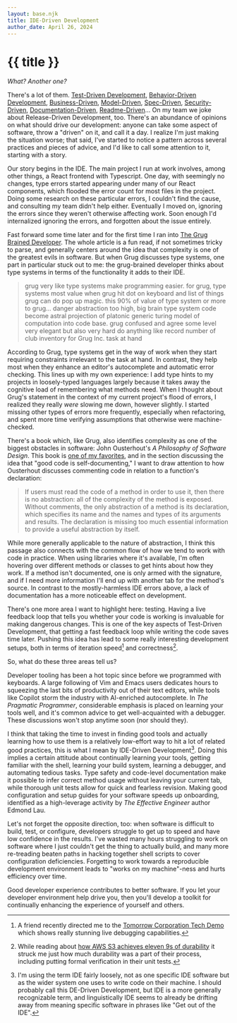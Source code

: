 ```yaml
---
layout: base.njk
title: IDE-Driven Development
author_date: April 26, 2024
---
```


# {{ title }}

*What? Another one?*

There's a lot of them. [Test-Driven
Development](https://en.wikipedia.org/wiki/Test-driven_development), [Behavior-Driven
Development](https://en.wikipedia.org/wiki/Behavior-driven_development),
[Business-Driven](https://en.wikipedia.org/wiki/Business-driven_development),
[Model-Driven](https://en.wikipedia.org/wiki/Model-driven_engineering),
[Spec-Driven](https://blog.apideck.com/spec-driven-development-part-1),
[Security-Driven](https://www.oreilly.com/library/view/security-driven-software-development/9781835462836/),
[Documentation-Driven](https://gist.github.com/zsup/9434452),
[Readme-Driven](https://tom.preston-werner.com/2010/08/23/readme-driven-development.html)...
On my team we joke about Release-Driven Development, too. There's an abundance of
opinions on what should drive our development: anyone can take some aspect of software,
throw a "driven" on it, and call it a day. I realize I'm just making the situation
worse; that said, I've started to notice a pattern across several practices and pieces
of advice, and I'd like to call some attention to it, starting with a story.

Our story begins in the IDE. The main project I run at work involves, among other
things, a React frontend with Typescript. One day, with seemingly no changes, type
errors started appearing under many of our React components, which flooded the error
count for most files in the project. Doing some research on these particular errors, I
couldn't find the cause, and consulting my team didn't help either. Eventually I moved
on, ignoring the errors since they weren't otherwise affecting work. Soon enough I'd
internalized ignoring the errors, and forgotten about the issue entirely.

Fast forward some time later and for the first time I ran into [The Grug Brained
Developer](https://grugbrain.dev/). The whole article is a fun read, if not sometimes
tricky to parse, and generally centers around the idea that complexity is one of the
greatest evils in software. But when Grug discusses type systems, one part in particular
stuck out to me: the grug-brained developer thinks about type systems in terms of the
functionality it adds to their IDE.

> grug very like type systems make programming easier. for grug, type systems most value
> when grug hit dot on keyboard and list of things grug can do pop up magic. this 90% of
> value of type system or more to grug... danger abstraction too high, big brain type
> system code become astral projection of platonic generic turing model of computation
> into code base. grug confused and agree some level very elegant but also very hard do
> anything like record number of club inventory for Grug Inc. task at hand

According to Grug, type systems get in the way of work when they start requiring
constraints irrelevant to the task at hand. In contrast, they help most when they
enhance an editor's autocomplete and automatic error checking. This lines up with my own
experience: I add type hints to my projects in loosely-typed languages largely because
it takes away the cognitive load of remembering what methods need. When I thought about
Grug's statement in the context of my current project's flood of errors, I realized they
really *were* slowing me down, however slightly. I started missing other types of errors
more frequently, especially when refactoring, and spent more time verifying assumptions
that otherwise were machine-checked.

There's a book which, like Grug, also identifies complexity as one of the biggest
obstacles in software: John Ousterhout's *A Philosophy of Software Design*. This book is
[one of my favorites](/writing/programming-books), and in the section discussing the
idea that "good code is self-documenting," I want to draw attention to how Ousterhout
discusses commenting code in relation to a function's declaration:

> If users must read the code of a method in order to use it, then there is no
> abstraction: all of the complexity of the method is exposed. Without comments, the
> only abstraction of a method is its declaration, which specifies its name and the
> names and types of its arguments and results. The declaration is missing too much
> essential information to provide a useful abstraction by itself.

While more generally applicable to the nature of abstraction, I think this passage also
connects with the common flow of how we tend to work with code in practice. When using
libraries where it's available, I'm often hovering over different methods or classes to
get hints about how they work. If a method isn't documented, one is only armed with the
signature, and if I need more information I'll end up with another tab for the method's
source. In contrast to the mostly-harmless IDE errors above, a lack of documentation has
a more noticeable effect on development.

There's one more area I want to highlight here: testing. Having a live feedback loop
that tells you whether your code is working is invaluable for making dangerous changes.
This is one of the key aspects of Test-Driven Development, that getting a fast feedback
loop while writing the code saves time later. Pushing this idea has lead to some really
interesting development setups, both in terms of iteration speed[^1] and
correctness[^2].

So, what do these three areas tell us?

Developer tooling has been a hot topic since before we programmed with keyboards. A
large following of Vim and Emacs users dedicates hours to squeezing the last bits of
productivity out of their text editors, while tools like Copilot storm the industry with
AI-enriched autocomplete. In *The Pragmatic Programmer*, considerable emphasis is placed
on learning your tools well, and it's common advice to get well-acquainted with a
debugger. These discussions won't stop anytime soon (nor should they).

I think that taking the time to invest in finding good tools and actually learning how
to use them is a relatively low-effort way to hit a lot of related good practices, this
is what I mean by IDE-Driven Development[^3]. Doing this implies a certain attitude
about continually learning your tools, getting familiar with the shell, learning your
build system, learning a debugger, and automating tedious tasks. Type safety and
code-level documentation make it possible to infer correct method usage without leaving
your current tab, while thorough unit tests allow for quick and fearless revision.
Making good configuration and setup guides for your software speeds up onboarding,
identified as a high-leverage activity by *The Effective Engineer* author Edmond Lau.

Let's not forget the opposite direction, too: when software is difficult to build, test,
or configure, developers struggle to get up to speed and have low confidence in the
results. I've wasted many hours struggling to work on software where I just couldn't get
the thing to actually build, and many more re-treading beaten paths in hacking together
shell scripts to cover configuration deficiencies. Forgetting to work towards a
reproducible development environment leads to "works on my machine"-ness and hurts
efficiency over time.

Good developer experience contributes to better software. If you let your developer
environment help drive you, then you'll develop a toolkit for continually enhancing the
experience of yourself and others.

[^1]: A friend recently directed me to the [Tomorrow Corporation Tech Demo](https://www.youtube.com/watch?v=72y2EC5fkcE) which shows really stunning live debugging capabilities.
[^2]: While reading about [how AWS S3 achieves eleven 9s of durability](https://highscalability.com/behind-aws-s3s-massive-scale/) it struck me just how much durability was a part of their process, including putting formal verification in their unit tests.
[^3]: I'm using the term IDE fairly loosely, not as one specific IDE software but as the wider system one uses to write code on their machine. I should probably call this DE-Driven Development, but IDE is a more generally recognizable term, and linguistically IDE seems to already be drifting away from meaning specific software in phrases like "Get out of the IDE".
